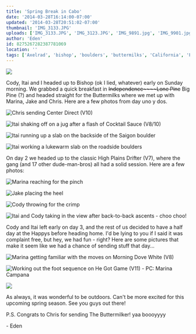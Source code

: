 ```yaml
---
title: 'Spring Break in Cabo'
date: '2014-03-28T16:14:00-07:00'
updated: '2014-03-28T20:51:02-07:00'
thumbnail: 'IMG_3133.JPG'
uploads: ['IMG_3133.JPG', 'IMG_3123.JPG', 'IMG_9891.jpg', 'IMG_9901.jpg', 'IMG_3137.JPG', 'IMG_9923.jpg', 'IMG_9935.jpg', 'IMG_9934.jpg', 'IMG_3149.JPG', 'IMG_3181.JPG', 'IMG_3216.JPG', 'IMG_3157.JPG']
author: 'Eden'
id: 8275267282387781069
location: ''
tags: ['Axelrad', 'bishop', 'boulders', 'buttermilks', 'California', 'Five Ten', 'granite']
---
```


![](uploads/IMG_3133.JPG)

Cody, Itai and I headed up to Bishop (ok I lied, whatever) early on Sunday morning. We grabbed a quick breakfast in ~~Independence~~~~Lone Pine~~ Big Pine (?) and headed straight for the Buttermilks where we met up with Marina, Jake and Chris. Here are a few photos from day uno y dos.

![Chris sending Center Direct (V10)](uploads/IMG_3123.JPG)

![Itai shaking off on a jug after a flash of Cocktail Sauce (V8/10)](uploads/IMG_9891.jpg)

![Itai running up a slab on the backside of the Saigon boulder](uploads/IMG_9901.jpg)

![Itai working a lukewarm slab on the roadside boulders](uploads/IMG_3137.JPG)

On day 2 we headed up to the classic High Plains Drifter (V7), where the gang (and 17 other dude-man-bros) all had a solid session. Here are a few photos:

![Marina reaching for the pinch](uploads/IMG_9923.jpg)

![Jake placing the heel](uploads/IMG_9935.jpg)

![Cody throwing for the crimp](uploads/IMG_9934.jpg)

![Itai and Cody taking in the view after back-to-back ascents - choo choo!](uploads/IMG_3149.JPG)

Cody and Itai left early on day 3, and the rest of us decided to have a half day at the Happys before heading home. I'd be lying to you if I said it was complaint free, but hey, we had fun - right? Here are some pictures that make it seem like we had a chance of sending stuff that day...

![Marina getting familiar with the moves on Morning Dove White (V8)](uploads/IMG_3181.JPG)

![Working out the foot sequence on He Got Game (V11) - PC: Marina Campana](uploads/IMG_3216.JPG)

![](uploads/IMG_3157.JPG)

As always, it was wonderful to be outdoors. Can't be more excited for this upcoming spring season. See you guys out there!

P.S. Congrats to Chris for sending The Buttermilker! yaa boooyyyy

\- Eden
